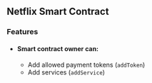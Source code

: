 ## Netflix Smart Contract

### Features 
* #### Smart contract owner can:
    + Add allowed payment tokens (```addToken```)
    + Add services (```addService```)  


 